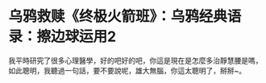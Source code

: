 # 乌鸦救赎《终极火箭班》：乌鸦经典语录：擦边球运用2

我平時研究了很多心理醫學，好的吧好的吧，你這是現在是怎麼多治靜慧腰是嗎，如此聰明，我聽過一句話，要不要說呢，雄大無腦，你這太聰明了，掰掰~。

